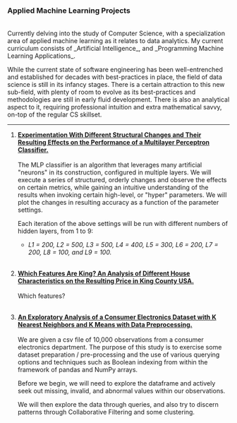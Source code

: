 ### Applied Machine Learning Projects
<br>
Currently delving into the study of Computer Science, with a specialization area of applied machine learning as it relates to data analytics. My current curriculum consists of _Artificial Intelligence_, and _Programming Machine Learning Applications_. 

While the current state of software engineering has been well-entrenched and established for decades with best-practices in place, the field of data science is still in its infancy stages. There is a certain attraction to this new sub-field, with plenty of room to evolve as its best-practices and methodologies are still in early fluid development. There is also an analytical aspect to it, requiring professional intuition and extra mathematical savvy, on-top of the regular CS skillset.

-----
1. [**Experimentation With Different Structural Changes and Their Resulting Effects on the Performance of a Multilayer Perceptron Classifier.**](https://ericnewnam.github.io/sklearn-MNIST-MLP-various.html)
<br><br>
The MLP classifier is an algorithm that leverages many artificial "neurons" in its construction, configured in multiple layers. We will execute a series of structured, orderly changes and observe the effects on certain metrics, while gaining an intuitive understanding of the results when invoking certain high-level, or "hyper" parameters. We will plot the changes in resulting accuracy as a function of the parameter settings.

   Each iteration of the above settings will be run with different numbers of hidden layers, from 1 to 9: 
   - *L1 = 200, L2 = 500, L3 = 500, L4 = 400, L5 = 300, L6 = 200, L7 = 200, L8 = 100, and L9 = 100.*
<br><br>
2. [**Which Features Are King? An Analysis of Different House Characteristics on the Resulting Price in King County USA.**](https://ericnewnam.github.io/sas-king-county-report.md)
<br><br>
Which features?
<br><br>
3. [**An Exploratory Analysis of a Consumer Electronics Dataset with K Nearest Neighbors and K Means with Data Preprocessing.**](https://ericnewnam.github.io/KNN-experiments-with-KMeans.html)
<br><br>
We are given a csv file of 10,000 observations from a consumer electronics department. The purpose of this study is to exercise some dataset preparation / pre-processing and the use of various querying options and techniques such as Boolean indexing from within the framework of pandas and NumPy arrays.

   Before we begin, we will need to explore the dataframe and actively seek out missing, invalid, and abnormal values within our observations. 

   We will then explore the data through queries, and also try to discern patterns through Collaborative Filtering and some clustering.
<br><br>
